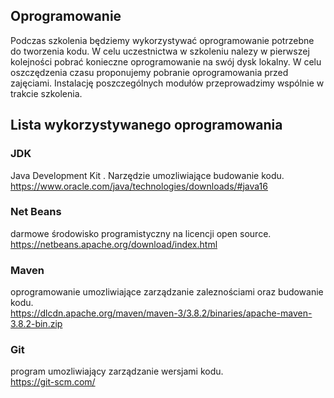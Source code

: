 ## Oprogramowanie

Podczas szkolenia będziemy wykorzystywać oprogramowanie potrzebne do tworzenia kodu. W celu uczestnictwa w szkoleniu nalezy w pierwszej kolejności pobrać konieczne oprogramowanie na swój dysk lokalny. W celu oszczędzenia czasu proponujemy pobranie oprogramowania przed zajęciami. Instalację poszczególnych modułów przeprowadzimy wspólnie w trakcie szkolenia.

## Lista wykorzystywanego oprogramowania

### JDK
Java Development Kit . Narzędzie umozliwiające budowanie kodu.  
https://www.oracle.com/java/technologies/downloads/#java16


### Net Beans 
darmowe środowisko programistyczny na licencji open source.  
https://netbeans.apache.org/download/index.html

### Maven 
oprogramowanie umozliwiające zarządzanie zaleznościami oraz budowanie kodu.  
https://dlcdn.apache.org/maven/maven-3/3.8.2/binaries/apache-maven-3.8.2-bin.zip

### Git  
program umozliwiający zarządzanie wersjami kodu.  
https://git-scm.com/
